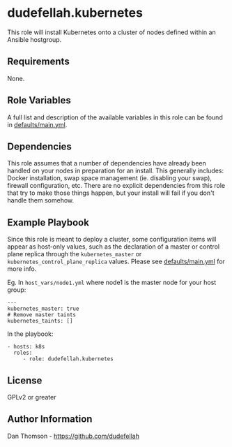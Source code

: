 dudefellah.kubernetes
=========

This role will install Kubernetes onto a cluster of nodes defined within an
Ansible hostgroup.

Requirements
------------

None.

Role Variables
--------------

A full list and description of the available variables in this role can be found
in [defaults/main.yml](defaults/main.yml).

Dependencies
------------

This role assumes that a number of dependencies have already been handled on
your nodes in preparation for an install. This generally includes: Docker
installation, swap space management (ie. disabling your swap),
firewall configuration, etc. There are no explicit dependencies from this role
that try to make those things happen, but your install will fail if you don't
handle them somehow.

Example Playbook
----------------

Since this role is meant to deploy a cluster, some configuration items will
appear as host-only values, such as the declaration of a master or control
plane replica through the `kubernetes_master` or
`kubernetes_control_plane_replica` values. Please see
[defaults/main.yml](defaults/main.yml) for more info.

Eg. In `host_vars/node1.yml` where node1 is the master node for your host group:

    ---
    kubernetes_master: true
    # Remove master taints
    kubernetes_taints: []

In the playbook:

    - hosts: k8s
      roles:
         - role: dudefellah.kubernetes

License
-------

GPLv2 or greater

Author Information
------------------

Dan Thomson - https://github.com/dudefellah
